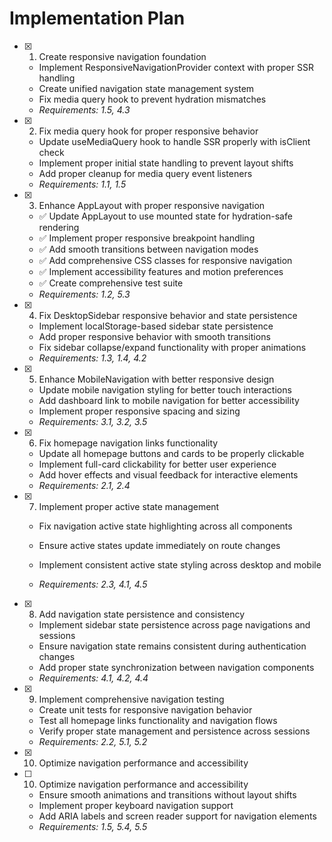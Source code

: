 # Implementation Plan

- [x] 1. Create responsive navigation foundation

  - Implement ResponsiveNavigationProvider context with proper SSR handling
  - Create unified navigation state management system
  - Fix media query hook to prevent hydration mismatches
  - _Requirements: 1.5, 4.3_

- [x] 2. Fix media query hook for proper responsive behavior

  - Update useMediaQuery hook to handle SSR properly with isClient check
  - Implement proper initial state handling to prevent layout shifts
  - Add proper cleanup for media query event listeners
  - _Requirements: 1.1, 1.5_

- [x] 3. Enhance AppLayout with proper responsive navigation

  - ✅ Update AppLayout to use mounted state for hydration-safe rendering
  - ✅ Implement proper responsive breakpoint handling
  - ✅ Add smooth transitions between navigation modes
  - ✅ Add comprehensive CSS classes for responsive navigation
  - ✅ Implement accessibility features and motion preferences
  - ✅ Create comprehensive test suite
  - _Requirements: 1.2, 5.3_

- [x] 4. Fix DesktopSidebar responsive behavior and state persistence

  - Implement localStorage-based sidebar state persistence
  - Add proper responsive behavior with smooth transitions
  - Fix sidebar collapse/expand functionality with proper animations
  - _Requirements: 1.3, 1.4, 4.2_

- [x] 5. Enhance MobileNavigation with better responsive design

  - Update mobile navigation styling for better touch interactions
  - Add dashboard link to mobile navigation for better accessibility
  - Implement proper responsive spacing and sizing
  - _Requirements: 3.1, 3.2, 3.5_

- [x] 6. Fix homepage navigation links functionality

  - Update all homepage buttons and cards to be properly clickable
  - Implement full-card clickability for better user experience
  - Add hover effects and visual feedback for interactive elements
  - _Requirements: 2.1, 2.4_

- [x] 7. Implement proper active state management

  - Fix navigation active state highlighting across all components
  - Ensure active states update immediately on route changes

  - Implement consistent active state styling across desktop and mobile
  - _Requirements: 2.3, 4.1, 4.5_

- [x] 8. Add navigation state persistence and consistency

  - Implement sidebar state persistence across page navigations and sessions
  - Ensure navigation state remains consistent during authentication changes
  - Add proper state synchronization between navigation components
  - _Requirements: 4.1, 4.2, 4.4_

- [x] 9. Implement comprehensive navigation testing





  - Create unit tests for responsive navigation behavior
  - Test all homepage links functionality and navigation flows
  - Verify proper state management and persistence across sessions
  - _Requirements: 2.2, 5.1, 5.2_
- [x] 10. Optimize navigation performance and accessibility










- [ ] 10. Optimize navigation performance and accessibility

  - Ensure smooth animations and transitions without layout shifts
  - Implement proper keyboard navigation support
  - Add ARIA labels and screen reader support for navigation elements
  - _Requirements: 1.5, 5.4, 5.5_
